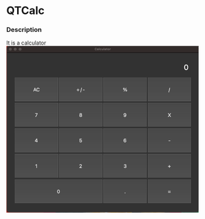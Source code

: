 # QTCalc

### Description
It is a calculator          
![Image not found](/images/mainUI.png?raw=true)     